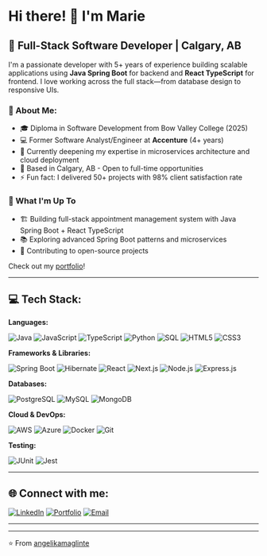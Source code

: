 # Hi there! 👋 I'm Marie

## 💼 Full-Stack Software Developer | Calgary, AB

I'm a passionate developer with 5+ years of experience building scalable applications using **Java Spring Boot** for backend and **React TypeScript** for frontend. I love working across the full stack—from database design to responsive UIs.

### 🚀 About Me:

- 🎓 Diploma in Software Development from Bow Valley College (2025)
- 💻 Former Software Analyst/Engineer at **Accenture** (4+ years)
- 🌱 Currently deepening my expertise in microservices architecture and cloud deployment
- 📍 Based in Calgary, AB - Open to full-time opportunities
- ⚡ Fun fact: I delivered 50+ projects with 98% client satisfaction rate

### 🔧 What I'm Up To

- 🏗️ Building full-stack appointment management system with Java Spring Boot + React TypeScript
- 📚 Exploring advanced Spring Boot patterns and microservices
- 🎯 Contributing to open-source projects

Check out my [portfolio](https://marieangelikamaglinte.vercel.app)!

---

## 💻 Tech Stack:

**Languages:**

![Java](https://img.shields.io/badge/Java-ED8B00?style=for-the-badge&logo=openjdk&logoColor=white)
![JavaScript](https://img.shields.io/badge/JavaScript-F7DF1E?style=for-the-badge&logo=javascript&logoColor=black)
![TypeScript](https://img.shields.io/badge/TypeScript-007ACC?style=for-the-badge&logo=typescript&logoColor=white)
![Python](https://img.shields.io/badge/Python-3776AB?style=for-the-badge&logo=python&logoColor=white)
![SQL](https://img.shields.io/badge/SQL-4479A1?style=for-the-badge&logo=postgresql&logoColor=white)
![HTML5](https://img.shields.io/badge/HTML5-E34F26?style=for-the-badge&logo=html5&logoColor=white)
![CSS3](https://img.shields.io/badge/CSS3-1572B6?style=for-the-badge&logo=css3&logoColor=white)

**Frameworks & Libraries:**

![Spring Boot](https://img.shields.io/badge/Spring_Boot-6DB33F?style=for-the-badge&logo=spring&logoColor=white)
![Hibernate](https://img.shields.io/badge/Hibernate-59666C?style=for-the-badge&logo=hibernate&logoColor=white)
![React](https://img.shields.io/badge/React-20232A?style=for-the-badge&logo=react&logoColor=61DAFB)
![Next.js](https://img.shields.io/badge/Next.js-000000?style=for-the-badge&logo=nextdotjs&logoColor=white)
![Node.js](https://img.shields.io/badge/Node.js-339933?style=for-the-badge&logo=nodedotjs&logoColor=white)
![Express.js](https://img.shields.io/badge/Express.js-000000?style=for-the-badge&logo=express&logoColor=white)

**Databases:**

![PostgreSQL](https://img.shields.io/badge/PostgreSQL-316192?style=for-the-badge&logo=postgresql&logoColor=white)
![MySQL](https://img.shields.io/badge/MySQL-005C84?style=for-the-badge&logo=mysql&logoColor=white)
![MongoDB](https://img.shields.io/badge/MongoDB-4EA94B?style=for-the-badge&logo=mongodb&logoColor=white)

**Cloud & DevOps:**

![AWS](https://img.shields.io/badge/Amazon_AWS-232F3E?style=for-the-badge&logo=amazon-aws&logoColor=white)
![Azure](https://img.shields.io/badge/Microsoft_Azure-0089D6?style=for-the-badge&logo=microsoft-azure&logoColor=white)
![Docker](https://img.shields.io/badge/Docker-2496ED?style=for-the-badge&logo=docker&logoColor=white)
![Git](https://img.shields.io/badge/Git-F05032?style=for-the-badge&logo=git&logoColor=white)

**Testing:**

![JUnit](https://img.shields.io/badge/JUnit-25A162?style=for-the-badge&logo=junit5&logoColor=white)
![Jest](https://img.shields.io/badge/Jest-C21325?style=for-the-badge&logo=jest&logoColor=white)

---

## 🌐 Connect with me:

[![LinkedIn](https://img.shields.io/badge/LinkedIn-0077B5?style=for-the-badge&logo=linkedin&logoColor=white)](https://www.linkedin.com/in/your-profile)
[![Portfolio](https://img.shields.io/badge/Portfolio-FF5722?style=for-the-badge&logo=google-chrome&logoColor=white)](https://marieangelikamaglinte.vercel.app)
[![Email](https://img.shields.io/badge/Email-D14836?style=for-the-badge&logo=gmail&logoColor=white)](mailto:maglinteangelika@gmail.com)

---

<!--## 📊 GitHub Stats

![Marie's GitHub stats](https://github-readme-stats.vercel.app/api?username=angelikamaglinte&show_icons=true&theme=radical)

![Top Langs](https://github-readme-stats.vercel.app/api/top-langs/?username=angelikamaglinte&layout=compact&theme=radical)
-->
---

⭐️ From [angelikamaglinte](https://github.com/angelikamaglinte)
